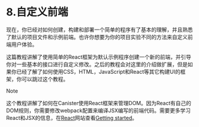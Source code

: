 # 8.自定义前端

现在，你已经对如何创建，构建和部署一个简单的程序有了基本的理解，并且熟悉了默认的项目文件和示例前端。也许你想要为你的项目实验不同的方法来自定义前端用户体验。

这篇教程讲解了使用简单的React框架为默认示例程序创建一个新的前端，并引导你对一些基本的接口进行自定义修改。之后的教程会对这里的介绍做扩展，但是如果你已经了解了如何使用CSS，HTML，JavaScript和React等其它构建UI的框架，你可以跳过这个教程。

Note

这个教程讲解了如何在Canister使用React框架来管理DOM。因为React有自己的DOM规则，你需要修改webpack配置来编译JSX编写的前端代码。需要更多学习React和JSX的信息，在[React](https://reactjs.org/)网站查看[Getting started](https://reactjs.org/docs/getting-started.html)。


